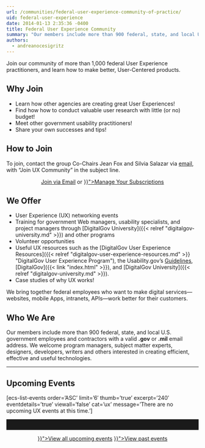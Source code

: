 ```yaml
---
url: /communities/federal-user-experience-community-of-practice/
uid: federal-user-experience
date: 2014-01-13 2:35:36 -0400
title: Federal User Experience Community
summary: "Our members include more than 900 federal, state, and local U.S. government employees and contractors with a valid .gov or .mil email address. We welcome program managers, subject matter experts, designers, developers, writers and others interested in creating efficient, effective and useful technologies."
authors:
  - andreanocesigritz
---
```


Join our community of more than 1,000 federal User Experience practitioners, and learn how to make better, User-Centered products.

## Why Join

  * Learn how other agencies are creating great User Experiences!
  * Find how how to conduct valuable user research with little (or no) budget!
  * Meet other government usability practitioners!
  * Share your own successes and tips!

## How to Join

To join, contact the group Co-Chairs Jean Fox and Silvia Salazar via <a href="mailto:ux-cop-request@listserv.gsa.gov?subject=Join UX Community" target="_blank">email</a>, with “Join UX Community” in the subject line.

<div style="text-align: center">
  <a class="button" href="mailto:ux-cop-request@listserv.gsa.gov?subject=Join UX Community">Join via Email</a> or <a class="button" href="{{< relref "manage-your-listserv-subscription.md" >}}">Manage Your Subscriptions</a>
</div>

## We Offer

  * User Experience (UX) networking events
  * Training for government Web managers, usability specialists, and project managers through [DigitalGov University]({{< relref "digitalgov-university.md" >}}) and other programs
  * Volunteer opportunities
  * Useful UX resources such as the [DigitalGov User Experience Resources]({{< relref "digitalgov-user-experience-resources.md" >}} "DigitalGov User Experience Program"), the Usability.gov&#8217;s [Guidelines](http://guidelines.usability.gov/), [DigitalGov]({{< link "index.html" >}}), and [DigitalGov University]({{< relref "digitalgov-university.md" >}}). [
  ](http://www.usability.gov/)
  * Case studies of why UX works!

We bring together federal employees who want to make digital services—websites, mobile Apps, intranets, APIs—work better for their customers.

## Who We Are

Our members include more than 900 federal, state, and local U.S. government employees and contractors with a valid **.gov** or **.mil** email address. We welcome program managers, subject matter experts, designers, developers, writers and others interested in creating efficient, effective and useful technologies.

<hr style="color: white;border-style: none" />

## **Upcoming Events**

[ecs-list-events order=&#8217;ASC&#8217; limit=&#8217;6&#8242; thumb=&#8217;true&#8217; excerpt=&#8217;240&#8242; eventdetails=&#8217;true&#8217; viewall=&#8217;false&#8217; cat=&#8217;ux&#8217; message=&#8217;There are no upcoming UX events at this time.&#8217;]

<hr style="border: none;height: 2em" />

<p style="text-align: center">
  <a class="button" href="{{< link "events" >}}">View all upcoming events</a> <a class="button" href="{{< relref "video-library.md" >}}">View past events</a>
</p>
